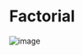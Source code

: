 # Factorial
![image](https://user-images.githubusercontent.com/35824714/78458872-85673a80-7669-11ea-9adb-5aa643cba770.png)
